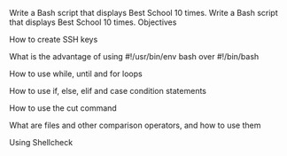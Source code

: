 Write a Bash script that displays Best School 10 times.
Write a Bash script that displays Best School 10 times.
Objectives

How to create SSH keys

What is the advantage of using #!/usr/bin/env bash over #!/bin/bash

How to use while, until and for loops

How to use if, else, elif and case condition statements

How to use the cut command

What are files and other comparison operators, and how to use them

Using Shellcheck
